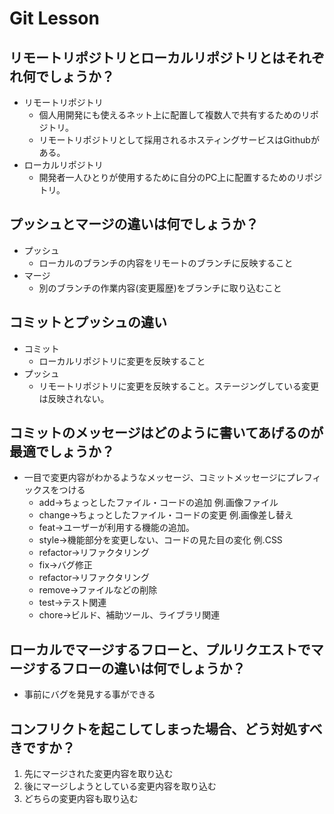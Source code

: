 # Git Lesson

## リモートリポジトリとローカルリポジトリとはそれぞれ何でしょうか？
* リモートリポジトリ
  * 個人用開発にも使えるネット上に配置して複数人で共有するためのリポジトリ。
  * リモートリポジトリとして採用されるホスティングサービスはGithubがある。
* ローカルリポジトリ
  * 開発者一人ひとりが使用するために自分のPC上に配置するためのリポジトリ。


## プッシュとマージの違いは何でしょうか？
* プッシュ
  * ローカルのブランチの内容をリモートのブランチに反映すること
* マージ
  * 別のブランチの作業内容(変更履歴)をブランチに取り込むこと


## コミットとプッシュの違い
* コミット
  * ローカルリポジトリに変更を反映すること
* プッシュ
  * リモートリポジトリに変更を反映すること。ステージングしている変更は反映されない。


## コミットのメッセージはどのように書いてあげるのが最適でしょうか？
* 一目で変更内容がわかるようなメッセージ、コミットメッセージにプレフィックスをつける
  * add→ちょっとしたファイル・コードの追加 例.画像ファイル
  * change→ちょっとしたファイル・コードの変更 例.画像差し替え
  * feat→ユーザーが利用する機能の追加。
  * style→機能部分を変更しない、コードの見た目の変化 例.CSS
  * refactor→リファクタリング
  * fix→バグ修正
  * refactor→リファクタリング
  * remove→ファイルなどの削除
  * test→テスト関連
  * chore→ビルド、補助ツール、ライブラリ関連


## ローカルでマージするフローと、プルリクエストでマージするフローの違いは何でしょうか？
* 事前にバグを発見する事ができる


## コンフリクトを起こしてしまった場合、どう対処すべきですか？
1. 先にマージされた変更内容を取り込む
2. 後にマージしようとしている変更内容を取り込む
3. どちらの変更内容も取り込む

